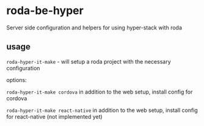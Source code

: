 # roda-be-hyper

Server side configuration and helpers for using hyper-stack with roda

## usage
`roda-hyper-it-make` - will setup a roda project with the necessary configuration

options:

`roda-hyper-it-make cordova` in addition to the web setup, install config for cordova

`roda-hyper-it-make react-native` in addition to the web setup, install config for react-native (not implemented yet)